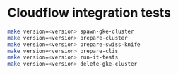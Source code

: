 # Cloudflow integration tests

```bash
make version=<version> spawn-gke-cluster
make version=<version> prepare-cluster
make version=<version> prepare-swiss-knife
make version=<version> prepare-clis
make version=<version> run-it-tests
make version=<version> delete-gke-cluster
```
